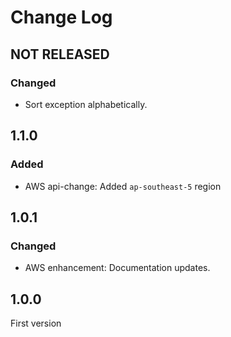 # Change Log

## NOT RELEASED

### Changed

- Sort exception alphabetically.

## 1.1.0

### Added

- AWS api-change: Added `ap-southeast-5` region

## 1.0.1

### Changed

- AWS enhancement: Documentation updates.

## 1.0.0

First version

